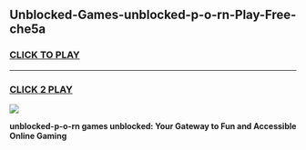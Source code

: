 
## Unblocked-Games-unblocked-p-o-rn-Play-Free-che5a
<h3>
<a href="https://premium76.site?title=unblocked-p-o-rn&ref=19M">CLICK TO PLAY</a></h3>
<hr>

<h3>
<a href="https://premium76.site?title=unblocked-p-o-rn&ref=19M">CLICK 2 PLAY</a>
  
</h3>

<a href="https://premium76.site?title=unblocked-p-o-rn&ref=19M"><img src="https://clearcache.store/games.png"></a>


**unblocked-p-o-rn games unblocked: Your Gateway to Fun and Accessible Online Gaming**

